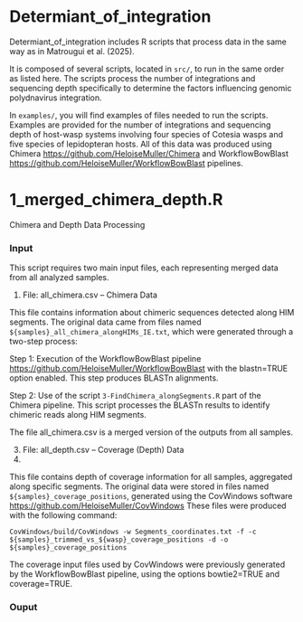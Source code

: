 # Determiant_of_integration
Determiant_of_integration includes R scripts that process data in the same way as in Matrougui et al. (2025).

It is composed of several scripts, located in `src/`, to run in the same order as listed here. The scripts process the number of integrations and sequencing depth specifically to determine the factors influencing genomic polydnavirus integration.

In `examples/`, you will find examples of files needed to run the scripts. Examples are provided for the number of integrations and sequencing depth of host-wasp systems involving four species of Cotesia wasps and five species of lepidopteran hosts. All of this data was produced using Chimera https://github.com/HeloiseMuller/Chimera and WorkflowBowBlast https://github.com/HeloiseMuller/WorkflowBowBlast pipelines.

# 1_merged_chimera_depth.R
Chimera and Depth Data Processing
### Input
This script requires two main input files, each representing merged data from all analyzed samples.

1. File: all_chimera.csv – Chimera Data

This file contains information about chimeric sequences detected along HIM segments.
The original data came from files named `${samples}_all_chimera_alongHIMs_IE.txt`, which were generated through a two-step process:

  Step 1: Execution of the WorkflowBowBlast pipeline https://github.com/HeloiseMuller/WorkflowBowBlast with the blastn=TRUE option enabled. This step produces BLASTn alignments.
  
  Step 2: Use of the script `3-FindChimera_alongSegments.R` part of the Chimera pipeline. This script processes the BLASTn results to identify chimeric reads along HIM segments.
  
The file all_chimera.csv is a merged version of the outputs from all samples.

3. File: all_depth.csv – Coverage (Depth) Data
4. 
This file contains depth of coverage information for all samples, aggregated along specific segments.
The original data were stored in files named `${samples}_coverage_positions`, generated using the CovWindows software https://github.com/HeloiseMuller/CovWindows
These files were produced with the following command:
```
CovWindows/build/CovWindows -w Segments_coordinates.txt -f -c ${samples}_trimmed_vs_${wasp}_coverage_positions -d -o ${samples}_coverage_positions
```
The coverage input files used by CovWindows were previously generated by the WorkflowBowBlast pipeline, using the options bowtie2=TRUE and coverage=TRUE.

### Ouput

















